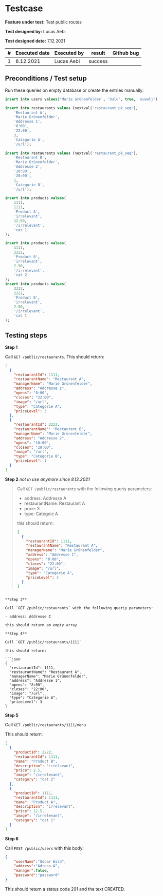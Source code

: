 
# Testcase


**Feature under test:** Test public routes

**Test designed by:** Lucas Aebi

**Test designed date:** 7.12.2021


| #    | Executed date | Executed by | result          | Github bug    |
| ---- | ------------- | ----------- | --------------- | ------------- |
|    1 | 8.12.2021     | Lucas Aebi  | success         |               |


## Preconditions / Test setup

Run these queries on empty database or create the entries manually:

```sql
insert into users values('Marie Grünenfelder', 'Oulu', true, 'auewlj');

insert into restaurants values (nextval('restaurant_pk_seq'),
    'Restaurant A',
    'Marie Grünenfelder',
    'Addresse 1',
    '8:00',
    '22:00',
    3,
    'Categorie A',
    '/url');

insert into restaurants values (nextval('restaurant_pk_seq'),
    'Restaurant B',
    'Marie Grünenfelder',
    'Addresse 2',
    '10:00',
    '20:00',
    1,
    'Categorie B',
    '/url');

insert into products values(
    1111,
    1111,
    'Product A',
    'irrelevant',
    12.50,
    '/irrelevant',
    'cat 1'
);

insert into products values(
    1111,
    2222,
    'Product B',
    'irrelevant',
    2.50,
    '/irrelevant',
    'cat 2'
);
insert into products values(
    3333,
    2222,
    'Product B',
    'irrelevant',
    2.50,
    '/irrelevant',
    'cat 1'
);

```

## Testing steps

**Step 1**

Call `GET /public/restaurants`. This should return:

```json
[
  {
    "restaurantId": 1111,
    "restaurantName": "Restaurant A",
    "managerName": "Marie Grünenfelder",
    "address": "Addresse 1",
    "opens": "8:00",
    "closes": "22:00",
    "image": "/url",
    "type": "Categorie A",
    "priceLevel": 3
  },
  {
    "restaurantId": 2222,
    "restaurantName": "Restaurant B",
    "managerName": "Marie Grünenfelder",
    "address": "Addresse 2",
    "opens": "10:00",
    "closes": "20:00",
    "image": "/url",
    "type": "Categorie B",
    "priceLevel": 1
  }
]
```

**Step 2** 
_not in use anymore since 8.12.2021_

> Call `GET /public/restaurants` with the following queriy parameters:
> 
> - address: Addresse A
> - restaurantName: Restaurant A
> - price: 3
> - type: Categoie A
> 
> this should return:
> 
> ```json
> [
>   {
>     "restaurantId": 1111,
>     "restaurantName": "Restaurant A",
>     "managerName": "Marie Grünenfelder",
>     "address": "Addresse 1",
>     "opens": "8:00",
>     "closes": "22:00",
>     "image": "/url",
>     "type": "Categorie A",
>     "priceLevel": 3
>   }
> ]
```

**Step 3**

Call `GET /public/restaurants` with the following queriy parameters:

- address: Addresse C

this should return an empty array.

**Step 4**

Call `GET /public/restaurants/1111`

this should return:

```json
{
  "restaurantId": 1111,
  "restaurantName": "Restaurant A",
  "managerName": "Marie Grünenfelder",
  "address": "Addresse 1",
  "opens": "8:00",
  "closes": "22:00",
  "image": "/url",
  "type": "Categorie A",
  "priceLevel": 3
}
```

**Step 5**

Call `GET /public/restaurants/1111/menu`

This should return:

```json
[
  {
    "productId": 2222,
    "restaurantId": 1111,
    "name": "Product B",
    "description": "irrelevant",
    "price": 2.5,
    "image": "/irrelevant",
    "category": "cat 2"
  },
  {
    "productId": 1111,
    "restaurantId": 1111,
    "name": "Product A",
    "description": "irrelevant",
    "price": 12.5,
    "image": "/irrelevant",
    "category": "cat 1"
  }
]
```
**Step 6**

Call `POST /public/users` with this body:

```json
{
	"userName":"Oscar Wild",
	"address":"Adress A",
	"manager":false,
	"password":"password"
}
```
This should return a status code 201 and the text CREATED.

